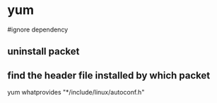 yum
==================================
#ignore dependency

## uninstall packet

## find the header file installed by which packet
yum whatprovides "*/include/linux/autoconf.h"



